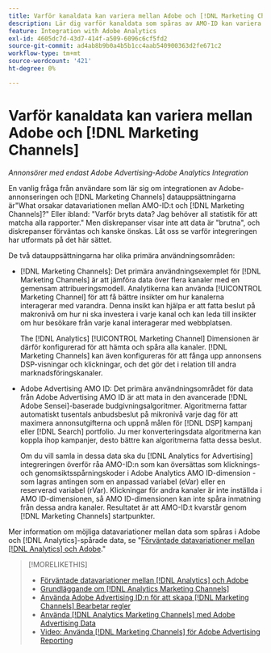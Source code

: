 ```yaml
---
title: Varför kanaldata kan variera mellan Adobe och [!DNL Marketing Channels]
description: Lär dig varför kanaldata som spåras av AMO-ID kan variera från kanaldata som spåras av [!DNL Analytics Marketing Channels].
feature: Integration with Adobe Analytics
exl-id: 4605dc7d-43d7-414f-a509-6096c6cf5fd2
source-git-commit: ad4ab8b9b0a4b5b1cc4aab540900363d2fe671c2
workflow-type: tm+mt
source-wordcount: '421'
ht-degree: 0%

---
```


# Varför kanaldata kan variera mellan Adobe och [!DNL Marketing Channels]

*Annonsörer med endast Adobe Advertising-Adobe Analytics Integration*

En vanlig fråga från användare som lär sig om integrationen av Adobe-annonseringen och [!DNL Marketing Channels] datauppsättningarna är&quot;What orsakar datavariationen mellan AMO-ID:t och [!DNL Marketing Channels]?&quot; Eller ibland: &quot;Varför bryts data? Jag behöver all statistik för att matcha alla rapporter.&quot; Men diskrepanser visar inte att data är &quot;brutna&quot;, och diskrepanser förväntas och kanske önskas. Låt oss se varför integreringen har utformats på det här sättet.

De två datauppsättningarna har olika primära användningsområden:

* [!DNL Marketing Channels]: Det primära användningsexemplet för [!DNL Marketing Channels] är att jämföra data över flera kanaler med en gemensam attribueringsmodell. Analytikerna kan använda [!UICONTROL Marketing Channel] för att få bättre insikter om hur kanalerna interagerar med varandra. Denna insikt kan hjälpa er att fatta beslut på makronivå om hur ni ska investera i varje kanal och kan leda till insikter om hur besökare från varje kanal interagerar med webbplatsen.

   The [!DNL Analytics] [!UICONTROL Marketing Channel] Dimensionen är därför konfigurerad för att hämta och spåra alla kanaler. [!DNL Marketing Channels] kan även konfigureras för att fånga upp annonsens DSP-visningar och klickningar, och det gör det i relation till andra marknadsföringskanaler.

* Adobe Advertising AMO ID: Det primära användningsområdet för data från Adobe Advertising AMO ID är att mata in den avancerade [!DNL Adobe Sensei]-baserade budgivningsalgoritmer. Algoritmerna fattar automatiskt tusentals anbudsbeslut på mikronivå varje dag för att maximera annonsutgifterna och uppnå målen för [!DNL DSP] kampanj eller [!DNL Search] portfolio. Ju mer konverteringsdata algoritmerna kan koppla ihop kampanjer, desto bättre kan algoritmerna fatta dessa beslut.

   Om du vill samla in dessa data ska du [!DNL Analytics for Advertising] integreringen överför råa AMO-ID:n som kan översättas som klicknings- och genomsiktsspårningskoder i Adobe Analytics AMO ID-dimension - som lagras antingen som en anpassad variabel (eVar) eller en reserverad variabel (rVar). Klickningar för andra kanaler är inte inställda i AMO ID-dimensionen, så AMO ID-dimensionen kan inte spåra inmatning från dessa andra kanaler. Resultatet är att AMO-ID:t kvarstår genom [!DNL Marketing Channels] startpunkter.

Mer information om möjliga datavariationer mellan data som spåras i Adobe och [!DNL Analytics]-spårade data, se &quot;[Förväntade datavariationer mellan [!DNL Analytics] och Adobe](../data-variances.md).&quot;

>[!MORELIKETHIS]
>
>* [Förväntade datavariationer mellan [!DNL Analytics] och Adobe](/help/integrations/analytics/data-variances.md)
>* [Grundläggande om [!DNL Analytics Marketing Channels]](mc-overview.md)
>* [Använda Adobe Advertising ID:n för att skapa [!DNL Marketing Channels] Bearbetar regler](mc-ids.md)
>* [Använda [!DNL Analytics Marketing Channels] med Adobe Advertising Data](mc-ac-data.md)
>* [Video: Använda [!DNL Marketing Channels] för Adobe Advertising Reporting](https://experienceleague.adobe.com/docs/advertising-cloud-learn/tutorials/analytics/analytics-reporting-a4adc.html)

